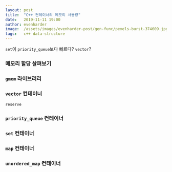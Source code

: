 ```yaml
---
layout: post
title:  "C++ 컨테이너의 메모리 사용량"
date:   2019-11-11 19:00
author: evenharder
image:  /assets/images/evenharder-post/gen-func/pexels-burst-374609.jpg
tags:   c++ data-structure
---
```


`set`이 `priority_queue`보다 빠르다? `vector`?

### 메모리 할당 살펴보기

### `gmem` 라이브러리

### `vector` 컨테이너

`reserve`

### `priority_queue` 컨테이너

### `set` 컨테이너

### `map` 컨테이너

### `unordered_map` 컨테이너

